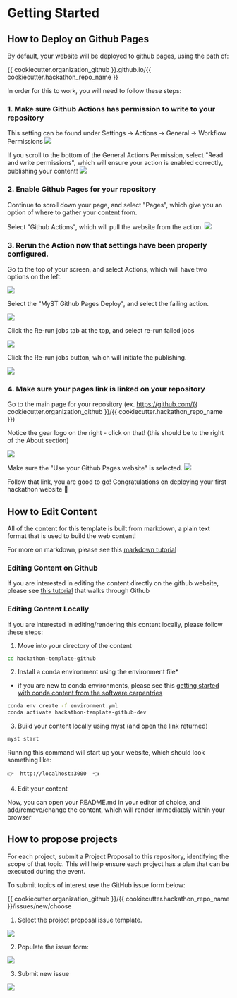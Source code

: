 # Getting Started

## How to Deploy on Github Pages
By default, your website will be deployed to github pages, using the path of:

{{ cookiecutter.organization_github }}.github.io/{{ cookiecutter.hackathon_repo_name }}

In order for this to work, you will need to follow these steps:

### 1. Make sure Github Actions has permission to write to your repository

This setting can be found under Settings -> Actions -> General -> Workflow Permissions
![](images/github-workflow-permissions.png)


If you scroll to the bottom of the General Actions Permission, select "Read and write permissions", which will ensure your action is enabled correctly, publishing your content!
![](images/github-workflow-read-write.png)

### 2. Enable Github Pages for your repository

Continue to scroll down your page, and select "Pages", which give you an option of where to gather your content from. 

Select "Github Actions", which will pull the website from the action.
![](images/github-action-deploymen.png)


### 3. Rerun the Action now that settings have been properly configured.

Go to the top of your screen, and select Actions, which will have two options on the left. 

![](images/view-action.png)

Select the "MyST Github Pages Deploy", and select the failing action.

![](images/see-failing-action.png)

Click the Re-run jobs tab at the top, and select re-run failed jobs

![](images/rerun-failing-jobs.png)

Click the Re-run jobs button, which will initiate the publishing.

![](images/submit-failing-jobs.png)

### 4. Make sure your pages link is linked on your repository

Go to the main page for your repository (ex. https://github.com/{{ cookiecutter.organization_github }}/{{ cookiecutter.hackathon_repo_name }})

Notice the gear logo on the right - click on that! (this should be to the right of the About section)

![](images/find-gear-logo.png)

Make sure the "Use your Github Pages website" is selected.
![](images/use-github-pages-link.png)


Follow that link, you are good to go! Congratulations on deploying your first hackathon website 🚀

## How to Edit Content

All of the content for this template is built from markdown, a plain text format that is used to build the web content!

For more on markdown, please see this [markdown tutorial](https://www.markdowntutorial.com/)

### Editing Content on Github

If you are interested in editing the content directly on the github website, please see [this tutorial](https://docs.github.com/en/get-started/start-your-journey/hello-world) that walks through Github

### Editing Content Locally

If you are interested in editing/rendering this content locally, please follow these steps:

1. Move into your directory of the content

```bash
cd hackathon-template-github
```

2. Install a conda environment using the environment file*

* if you are new to conda environments, please see this [getting started with conda content from the software carpentries](https://edcarp.github.io/introduction-to-conda-for-data-scientists/02-working-with-environments/index.html)

```bash
conda env create -f environment.yml
conda activate hackathon-template-github-dev
```

3. Build your content locally using myst (and open the link returned)

```bash
myst start
```

Running this command will start up your website, which should look something like:

```👉  http://localhost:3000  👈```

4. Edit your content

Now, you can open your README.md in your editor of choice, and add/remove/change the content, which will render immediately within your browser



## How to propose projects

For each project, submit a Project Proposal to this repository, identifying the scope of that topic. This will help ensure each project has a plan that can be executed during the event.

To submit topics of interest use the GitHub issue form below:

{{ cookiecutter.organization_github }}/{{ cookiecutter.hackathon_repo_name }}/issues/new/choose

1. Select the project proposal issue template.

![](images/select_project_proposal.png)

2. Populate the issue form:

![](images/project_proposal_form.png)

3. Submit new issue

![](images/submit_issue.png)